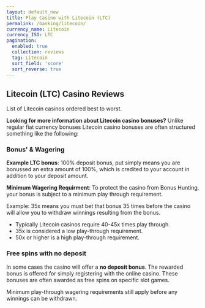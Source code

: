 ```yaml
---
layout: default_new
title: Play Casino with Litecoin (LTC)
permalink: /banking/litecoin/
currency_name: Litecoin
currency_ISO: LTC
pagination: 
  enabled: true
  collection: reviews
  tag: Litecoin
  sort_field: 'score'
  sort_reverse: true 
---
```


## Litecoin (LTC) Casino Reviews

List of Litecoin casinos ordered best to worst.

__Looking for more information about Litecoin casino bonuses?__ Unlike regular fiat currency bonuses Litecoin casino bonuses are often structured something like the following:
 
### Bonus' & Wagering

__Example LTC bonus__: 100% deposit bonus, put simply means you are bonussed an extra amount of 100%, which is credited to your account in addition to your deposit amount.

__Minimum Wagering Requirment__: To protect the casino from Bonus Hunting, your bonus is subject to a minimum play through requirement. 

Example: 35x means you must bet that bonus 35 times before the casino will allow you to withdraw winnings resulting from the bonus.


* Typically Litecoin casinos require 40-45x times play through.
* 35x is considered a low play-through requirement.
* 50x or higher is a high play-through requirement.


### Free spins with no deposit

In some cases the casino will offer a __no deposit bonus__. The rewarded bonus is offered for simply registering with the online casino. These bonuses are often awarded as free spins on specific slot games.

Minimum play-through wagering requirements still apply before any winnings can be withdrawn.